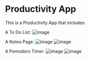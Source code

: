 # Productivity App
This is a Productivity App that includes:

A To Do List:
![image](https://github.com/Johta03/Productivity-App/assets/139529712/c2dcc671-bdc2-41da-a8db-cda844d54b17)

A Notes Page:
![image](https://github.com/Johta03/Productivity-App/assets/139529712/5dd8e1a7-0af8-4bd9-b7a9-aca308d773ec)
![image](https://github.com/Johta03/Productivity-App/assets/139529712/c7bdf1c4-b6ad-42b6-930b-af211fd6b6d5)

A Pomodoro Timer:
![image](https://github.com/Johta03/Productivity-App/assets/139529712/ba877c3a-5e86-46f7-b0ad-74ca59c849cb)
![image](https://github.com/Johta03/Productivity-App/assets/139529712/0a2ef42f-34d9-4621-b0bd-bc3aff7066de)
